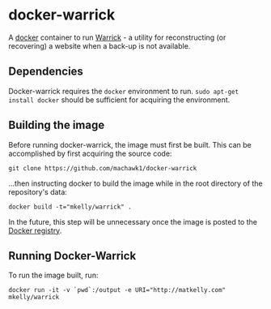 # docker-warrick
A [docker](https://www.docker.com/) container to run [Warrick](https://code.google.com/p/warrick/) - a utility for reconstructing (or recovering) a website when a back-up is not available.

## Dependencies
Docker-warrick requires the `docker` environment to run. `sudo apt-get install docker` should be sufficient for acquiring the environment.

## Building the image
Before running docker-warrick, the image must first be built. This can be accomplished by first acquiring the source code:

``git clone https://github.com/machawk1/docker-warrick``

...then instructing docker to build the image while in the root directory of the repository's data:

``docker build -t="mkelly/warrick" .``

In the future, this step will be unnecessary once the image is posted to the [Docker registry](https://registry.hub.docker.com/).

## Running Docker-Warrick
To run the image built, run:

``docker run -it -v `pwd`:/output -e URI="http://matkelly.com" mkelly/warrick``
